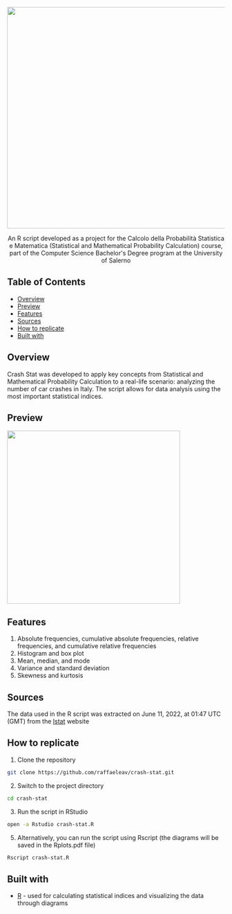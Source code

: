<p align="center">
  <img src="https://github.com/user-attachments/assets/d8133dec-1ec3-42bd-8e2e-1c702e990ac3" width="512" heigth="120">
</p>


<p align="center">
   An R script developed as a project for the Calcolo della Probabilità Statistica e Matematica (Statistical and Mathematical Probability Calculation) course, part of the Computer Science Bachelor's Degree program at the University of Salerno 
</p>


## Table of Contents
- [Overview](#Overview)
- [Preview](#Preview)
- [Features](#Features)
- [Sources](#Sources)
- [How to replicate](#How-to-replicate)
- [Built with](#Built-with)


## Overview
  Crash Stat was developed to apply key concepts from Statistical and Mathematical Probability Calculation to a real-life scenario: analyzing the number of car crashes in Italy. The script allows for data analysis using the most important statistical indices.


## Preview
<p>
  <img src="https://github.com/raffaeleav/crash-stat/assets/114619463/4fd2b53c-fd7a-40b9-b753-ab7a577bd943" width="400" heigth="400">
</p>


## Features 
1) Absolute frequencies, cumulative absolute frequencies, relative frequencies, and cumulative relative frequencies
2) Histogram and box plot 
3) Mean, median, and mode
4) Variance and standard deviation
5) Skewness and kurtosis


## Sources 
The data used in the R script was extracted on June 11, 2022, at 01:47 UTC (GMT) from the [Istat](https://www.istat.it/) website


## How to replicate
1) Clone the repository
```bash
git clone https://github.com/raffaeleav/crash-stat.git
```
2) Switch to the project directory
```bash
cd crash-stat
```
3) Run the script in RStudio
```bash
open -a Rstudio crash-stat.R
```
5) Alternatively, you can run the script using Rscript (the diagrams will be saved in the Rplots.pdf file)
```bash
Rscript crash-stat.R
```


## Built with
- [R](https://www.r-project.org/) - used for calculating statistical indices and visualizing the data through diagrams
